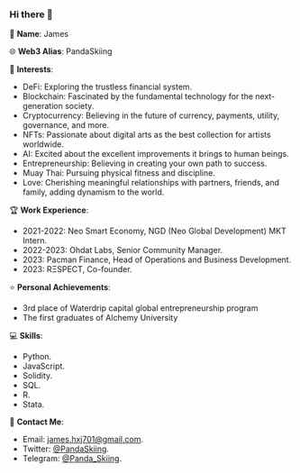 ### Hi there 👋

👨 **Name**: James

🌐 **Web3 Alias**: PandaSkiing

🧡 **Interests**:
- DeFi: Exploring the trustless financial system.
- Blockchain: Fascinated by the fundamental technology for the next-generation society.
- Cryptocurrency: Believing in the future of currency, payments, utility, governance, and more.
- NFTs: Passionate about digital arts as the best collection for artists worldwide.
- AI: Excited about the excellent improvements it brings to human beings.
- Entrepreneurship: Believing in creating your own path to success.
- Muay Thai: Pursuing physical fitness and discipline.
- Love: Cherishing meaningful relationships with partners, friends, and family, adding dynamism to the world.

🏆 **Work Experience**:
- 2021-2022: Neo Smart Economy, NGD (Neo Global Development) MKT Intern.
- 2022-2023: Ohdat Labs, Senior Community Manager.
- 2023: Pacman Finance, Head of Operations and Business Development.
- 2023: RΞSPECT, Co-founder.

⭐️ **Personal Achievements**:
- 3rd place of Waterdrip capital global entrepreneurship program
- The first graduates of Alchemy University 

💻 **Skills**:
- Python.
- JavaScript.
- Solidity.
- SQL.
- R.
- Stata.

📱 **Contact Me**:
- Email: [james.hxj701@gmail.com](mailto:james.hxj701@gmail.com).
- Twitter: [@PandaSkiing](https://twitter.com/PandaSkiing).
- Telegram: [@Panda_Skiing](https://t.me/Panda_Skiing).
